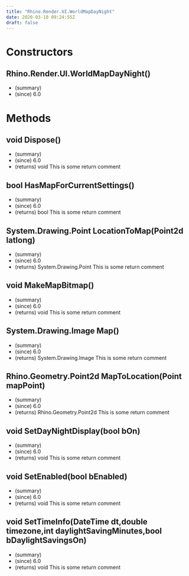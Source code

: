 ```yaml
---
title: "Rhino.Render.UI.WorldMapDayNight"
date: 2020-03-10 09:24:55Z
draft: false
---
```


# Constructors
## Rhino.Render.UI.WorldMapDayNight()
- (summary) 
- (since) 6.0
# Methods
## void Dispose()
- (summary) 
- (since) 6.0
- (returns) void This is some return comment
## bool HasMapForCurrentSettings()
- (summary) 
- (since) 6.0
- (returns) bool This is some return comment
## System.Drawing.Point LocationToMap(Point2d latlong)
- (summary) 
- (since) 6.0
- (returns) System.Drawing.Point This is some return comment
## void MakeMapBitmap()
- (summary) 
- (since) 6.0
- (returns) void This is some return comment
## System.Drawing.Image Map()
- (summary) 
- (since) 6.0
- (returns) System.Drawing.Image This is some return comment
## Rhino.Geometry.Point2d MapToLocation(Point mapPoint)
- (summary) 
- (since) 6.0
- (returns) Rhino.Geometry.Point2d This is some return comment
## void SetDayNightDisplay(bool bOn)
- (summary) 
- (since) 6.0
- (returns) void This is some return comment
## void SetEnabled(bool bEnabled)
- (summary) 
- (since) 6.0
- (returns) void This is some return comment
## void SetTimeInfo(DateTime dt,double timezone,int daylightSavingMinutes,bool bDaylightSavingsOn)
- (summary) 
- (since) 6.0
- (returns) void This is some return comment

